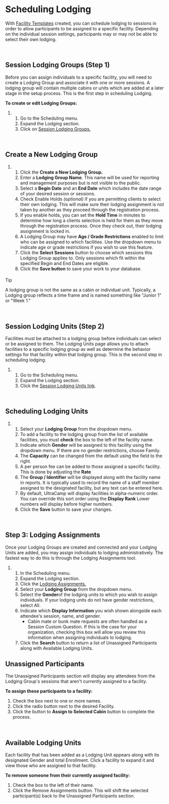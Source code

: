 # Scheduling Lodging
With [Facility Templates](https://help.ultracamp.com/hc/en-us/articles/7228644689300) created, you can schedule lodging to sessions in order to allow participants to be assigned to a specific facility. Depending on the individual session settings, participants may or may not be able to select their own lodging.


 


## Session Lodging Groups (Step 1)


Before you can assign individuals to a specific facility, you will need to create a Lodging Group and associate it with one or more sessions. A lodging group will contain multiple cabins or units which are added at a later stage in the setup process. This is the first step in scheduling Lodging.    


**To create or edit Lodging Groups:**


1. 1. Go to the Scheduling menu.
	2. Expand the Lodging section.
	3. Click on [Session Lodging Groups.](https://www.ultracamp.com/admin/Scheduling/sessionlodgingGroupsList.aspx)


 


## Create a New Lodging Group


1. 1. Click the **Create a New Lodging Group.**
	2. Enter a **Lodging Group Name**. This name will be used for reporting and management purposes but is not visible to the public.
	3. Select a **Begin Date** and an **End Date** which includes the date range of your desired session or sessions.
	4. Check Enable Holds *(optional)* if you are permitting clients to select their own lodging. This will make sure their lodging assignment is not taken by another as they proceed through the registration process.
	5. If you enable holds, you can set the **Hold Time** in minutes to determine how long a clients selection is held for them as they move through the registration process. Once they check out, their lodging assignment is locked in.
	6. A Lodging Group may have **Age / Grade Restrictions** enabled to limit who can be assigned to which facilities. Use the dropdown menu to indicate age or grade restrictions if you wish to use this feature.
	7. Click the **Select Sessions** button to choose which sessions this Lodging Group applies to. Only sessions which fit within the specified Begin and End Dates are eligible.
	8. Click the **Save button** to save your work to your database.



#### 
 Tip


A lodging group is not the same as a cabin or individual unit. Typically, a Lodging group reflects a time frame and is named something like "Junior 1" or "Week 1."



 


## Session Lodging Units (Step 2)


Facilities must be attached to a lodging group before individuals can select or be assigned to them. The Lodging Units page allows you to attach facilities to a specific lodging group as well as determine the behavior settings for that facility within that lodging group. This is the second step in scheduling lodging. 


1. 1. Go to the Scheduling menu.
	2. Expand the Lodging section.
	3. Click the [Session Lodging Units link](https://www.ultracamp.com/admin/Scheduling/sessionlodgingUnits.aspx).


 


## Scheduling Lodging Units


1. 1. Select your **Lodging Group** from the dropdown menu.
	2. To add a facility to the lodging group from the list of available facilities, you must **check** the box to the left of the facility name.
	3. Indicate which **Gender** will be assigned to this facility using the dropdown menu. If there are no gender restrictions, choose Family.
	4. The **Capacity** can be changed from the default using the field to the right.
	5. A per person fee can be added to those assigned a specific facility. This is done by adjusting the **Rate**
	6. The **Group / Identifier** will be displayed along with the facility name in reports. It is typically used to record the name of a staff member assigned to the designated facility, but any text can be entered here.
	7. By default, UltraCamp will display facilities in alpha-numeric order. You can override this sort order using the **Display Rank** Lower numbers will display before higher numbers.
	8. Click the **Save** button to save your changes.





 


## Step 3: Lodging Assignments


Once your Lodging Groups are created and connected and your Lodging Units are added, you may assign individuals to lodging administratively. The fastest way to do this is through the Lodging Assignments tool.  


1. 1. In the Scheduling menu.
	2. Expand the Lodging section.
	3. Click the [Lodging Assignments.](https://www.ultracamp.com/admin/Assignments/sessionlodgingAssignments.aspx)
	4. Select your **Lodging Group** from the dropdown menu.
	5. Select the **Gender**of the lodging units to which you wish to assign individuals. If your lodging units do not have gender restrictions, select All.
	6. Indicate which **Display Information** you wish shown alongside each attendee's session, name, and gender.
		* Cabin mate or bunk mate requests are often handled as a Session Custom Question. If this is the case for your organization, checking this box will allow you review this information when assigning individuals to lodging.
	7. Click the **Search** button to return a list of Unassigned Participants along with Available Lodging Units.



  
  



## Unassigned Participants


The Unassigned Participants section will display any attendees from the Lodging Group's sessions that aren't currently assigned to a facility.


**To assign these participants to a facility:**


1. Check the box next to one or more names.
2. Click the radio button next to the desired Facility.
3. Click the button to **Assign to Selected Cabin** button to complete the process.


 


## Available Lodging Units


Each facility that has been added as a Lodging Unit appears along with its designated Gender and total Enrollment. Click a facility to expand it and view those who are assigned to that facility.


**To remove someone from their currently assigned facility:**


1. Check the box to the left of their name.
2. Click the Remove Assignments button. This will shift the selected participant(s) back to the Unassigned Participants section.
